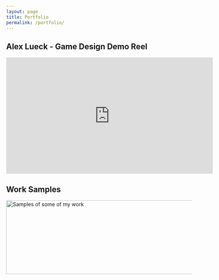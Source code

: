 ```yaml
---
layout: page
title: Portfolio
permalink: /portfolio/
---
```

<link rel="icon" href="images/favicon02.ico" type="image/x-icon"/>

## Alex Lueck - Game Design Demo Reel

<iframe width="560" height="315" src="https://www.youtube.com/embed/2gdbhwo8zW4" frameborder="0" 
allow="accelerometer; autoplay; encrypted-media; gyroscope; vertical-align: middle; picture-in-picture" allowfullscreen></iframe>




## Work Samples
<img src="http://Callmezyos.github.io/images/AlexLueckWorkSamples.jpg" alt="Samples of some of my work" style="width:1750px;height:200px;vertical-align: middle">
